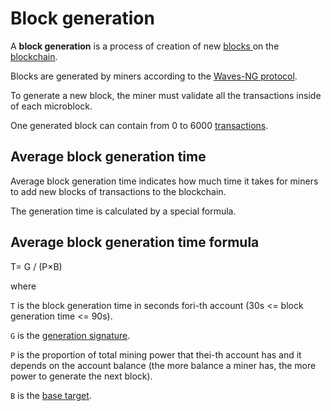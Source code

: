 # Block generation

A **block generation** is a process of creation of new [blocks ](/blockchain/block.md) on the [blockchain](/blockchain/blockchain.md).

Blocks are generated by miners according to the [Waves-NG protocol](/blockchain/waves-protocol/waves-ng-protocol.md).

To generate a new block, the miner must validate all the transactions inside of each microblock.

One generated block can contain from 0 to 6000 [transactions](/blockchain/transaction.md).

## Average block generation time

Average block generation time indicates how much time it takes for miners to add new blocks of transactions to the blockchain.

The generation time is calculated by a special formula.

## Average block generation time formula

T= G / (P×B)

where

`T` is the block generation time in seconds fori-th account (30s &lt;= block generation time &lt;= 90s).

`G` is the [generation signature](/blockchain/block-generation.md).

`P` is the proportion of total mining power that thei-th account has and it depends on the account balance (the more balance a miner has, the more power to generate the next block).

`B` is the [base target](/blockchain/block-generation/base-target.md).
